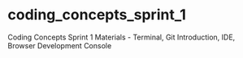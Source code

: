 # coding_concepts_sprint_1
Coding Concepts Sprint 1 Materials - Terminal, Git Introduction, IDE, Browser Development Console
